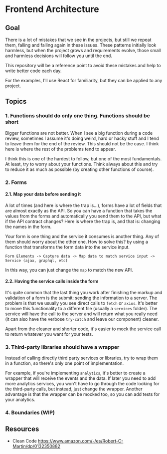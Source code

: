 # Frontend Architecture

## Goal

There is a lot of mistakes that we see in the projects, but still we repeat them,
falling and falling again in these issues. These patterns initially look harmless, but when
the project grows and requirements evolve, those small and harmless decisions will follow
you until the end.

This repository will be a reference point to avoid these mistakes and help to write better
code each day.

For the examples, I'll use React for familiarity, but they can be applied to any project.

## Topics

### 1. Functions should do only one thing. Functions should be short
Bigger functions are not better. When I see a big function during a code review, sometimes I
assume it's doing weird, hard or hacky stuff and I tend to leave them for the end of the review. This
should not be the case. I think here is where the rest of the problems tend to appear.

I think this is one of the hardest to follow, but one of the most fundamentals. At least, try to worry
about your functions. Think always about this and try to reduce it as much as possible (by creating other
functions of course).

### 2. Forms
#### 2.1. Map your data before sending it
A lot of times (and here is where the trap is...), forms have a lot of fields that are almost exactly as the
API. So you can have a function that takes the values from the forms and automatically you send them to the API,
but what if the API contract changes? Here is where the trap is, and that is: changing the names in the form.

Your form is one thing and the service it consumes is another thing. Any of them should worry about the other one.
How to solve this? by using a function that transforms the form data into the service input.

```
Form Elements -> Capture data -> Map data to match service input -> Service (ajax, graphql, etc)
```

In this way, you can just change the `map` to match the new API.

#### 2.2. Having the service calls inside the form
It's quite common that the last thing you work after finishing the markup and validation of a form is the submit:
sending the information to a server. The problem is that we usually you see direct calls to `fetch` or `axios`. It's
better to move this functionality to a different file (usually a `services` folder). The service will have the
call to the server and will return what you really need (it can also have the verbose `try-catch` and leave our component)
cleaner.

Apart from the cleaner and shorter code, it's easier to mock the service call to return whatever you want for your tests.

### 3. Third-party libraries should have a wrapper
Instead of calling directly third party services or libraries, try to wrap them in a function, so there's only one point of
implementation.

For example, if you're implementing `analytics`, it's better to create a wrapper that will receive the events and the data.
If later you need to add more analytics services, you won't have to go through the code looking for the third-party calls,
but instead, just change the wrapper. Another advantage is that the wrapper can be mocked too, so you can add tests for your
analytics.

### 4. Boundaries (WIP)


## Resources

- Clean Code https://www.amazon.com/-/es/Robert-C-Martin/dp/0132350882

